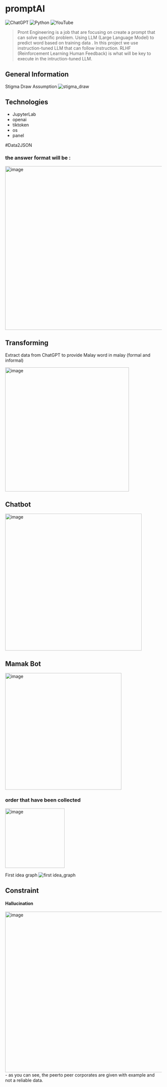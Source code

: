 # promptAI
![ChatGPT](https://img.shields.io/badge/chatGPT-74aa9c?style=for-the-badge&logo=openai&logoColor=white) ![Python](https://img.shields.io/badge/python-3670A0?style=for-the-badge&logo=python&logoColor=ffdd54) ![YouTube](https://img.shields.io/badge/YouTube-%23FF0000.svg?style=for-the-badge&logo=YouTube&logoColor=white)
> Pront Engineering is a job that are focusing on create a prompt that can solve specific problem. Using LLM (Large Language Model) to predict  word based on training data . In this project we use instruction-tuned LLM that can follow instruction. RLHF (Reinforcement Learning Human Feedback) is what will be key to execute in the intruction-tuned LLM.

## General Information

Stigma Draw Assumption
![stigma_draw](https://github.com/izzhamburhan/promptAI/assets/58935865/7f667729-308d-48f4-805d-7ae06233ff8f)
<!-- You don't have to answer all the questions - just the ones relevant to your project. -->

## Technologies 
- JupyterLab
- openai
- tiktoken
- os
- panel


#Data2JSON

### the answer format will be : 
<img width="525" alt="image" src="https://github.com/izzhamburhan/promptAI/assets/58935865/9428808d-6bed-4f9a-824b-6d5d72c55d0f">




## Transforming

Extract data from ChatGPT to provide Malay word in malay (formal and informal)

<img width="398" alt="image" src="https://github.com/izzhamburhan/promptAI/assets/58935865/978244fe-7708-49e5-9d5e-4822f6d98ba0">


## Chatbot

<img width="439" alt="image" src="https://github.com/izzhamburhan/promptAI/assets/58935865/0cdde02f-8625-4d90-8c45-c7a1631bfdcc">

## Mamak Bot
<img width="374" alt="image" src="https://github.com/izzhamburhan/promptAI/assets/58935865/3163034c-90b5-409c-a69e-58d4849c38de">

### order that have been collected
<img width="191" alt="image" src="https://github.com/izzhamburhan/promptAI/assets/58935865/6f025e42-7ca1-4557-bf3b-8a494cd5a215">


First idea graph
![first idea_graph](https://github.com/izzhamburhan/promptAI/assets/58935865/3ba06745-1e56-47b7-8df1-71db638b07ed)


## Constraint

#### Hallucination
<img width="515" alt="image" src="https://github.com/izzhamburhan/promptAI/assets/58935865/783d966e-01a1-4275-9fda-7904cf7ada6c">
- as you can see, the peerto peer corporates are given with example and not a reliable data.

